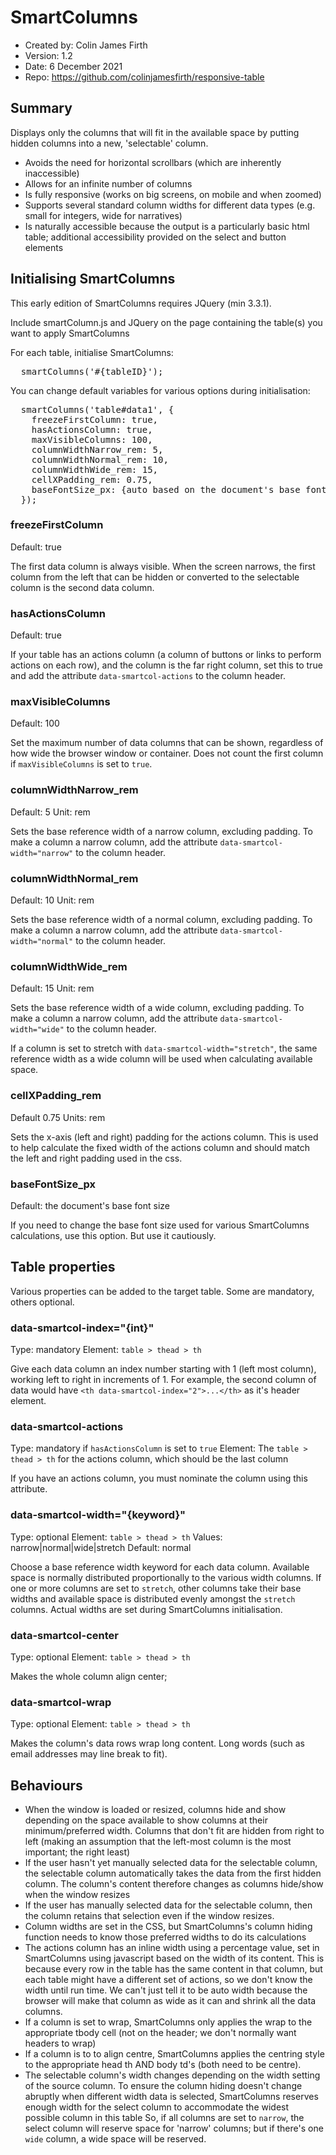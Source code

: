 # SmartColumns

- Created by: Colin James Firth
- Version: 1.2
- Date: 6 December 2021
- Repo: https://github.com/colinjamesfirth/responsive-table


## Summary
Displays only the columns that will fit in the available space by putting hidden columns into a new, 'selectable' column.

- Avoids the need for horizontal scrollbars (which are inherently inaccessible)
- Allows for an infinite number of columns
- Is fully responsive (works on big screens, on mobile and when zoomed)
- Supports several standard column widths for different data types (e.g. small for integers, wide for narratives)
- Is naturally accessible because the output is a particularly basic html table; additional accessibility provided on the select and button elements


## Initialising SmartColumns

This early edition of SmartColumns requires JQuery (min 3.3.1).

Include smartColumn.js and JQuery on the page containing the table(s) you want to apply SmartColumns

For each table, initialise SmartColumns:

<pre>
  smartColumns('#{tableID}');
</pre>

You can change default variables for various options during initialisation:

<pre>
  smartColumns('table#data1', {
    freezeFirstColumn: true,
    hasActionsColumn: true,
    maxVisibleColumns: 100,
    columnWidthNarrow_rem: 5,
    columnWidthNormal_rem: 10,
    columnWidthWide_rem: 15,
    cellXPadding_rem: 0.75,
    baseFontSize_px: {auto based on the document's base font size}
  });
</pre>

### freezeFirstColumn
Default: true

The first data column is always visible. When the screen narrows, the first column from the left that can be hidden or converted to the selectable column is the second data column.

### hasActionsColumn
Default: true

If your table has an actions column (a column of buttons or links to perform actions on each row), and the column is the far right column, set this to true and add the attribute `data-smartcol-actions` to the column header.

### maxVisibleColumns
Default: 100

Set the maximum number of data columns that can be shown, regardless of how wide the browser window or container. Does not count the first column if `maxVisibleColumns` is set to `true`.

### columnWidthNarrow_rem
Default: 5
Unit: rem

Sets the base reference width of a narrow column, excluding padding. To make a column a narrow column, add the attribute `data-smartcol-width="narrow"` to the column header.

### columnWidthNormal_rem
Default: 10
Unit: rem

Sets the base reference width of a normal column, excluding padding. To make a column a narrow column, add the attribute `data-smartcol-width="normal"` to the column header.

### columnWidthWide_rem
Default: 15
Unit: rem

Sets the base reference width of a wide column, excluding padding. To make a column a narrow column, add the attribute `data-smartcol-width="wide"` to the column header.

If a column is set to stretch with `data-smartcol-width="stretch"`, the same reference width as a wide column will be used when calculating available space.

### cellXPadding_rem
Default 0.75
Units: rem

Sets the x-axis (left and right) padding for the actions column. This is used to help calculate the fixed width of the actions column and should match the left and right padding used in the css.

### baseFontSize_px
Default: the document's base font size

If you need to change the base font size used for various SmartColumns calculations, use this option. But use it cautiously.


## Table properties

Various properties can be added to the target table. Some are mandatory, others optional.

### data-smartcol-index="{int}"
Type: mandatory
Element: `table > thead > th`

Give each data column an index number starting with 1 (left most column), working left to right in increments of 1. For example, the second column of data would have `<th data-smartcol-index="2">...</th>` as it's header element.

### data-smartcol-actions
Type: mandatory if `hasActionsColumn` is set to `true`
Element: The `table > thead > th` for the actions column, which should be the last column

If you have an actions column, you must nominate the column using this attribute.

### data-smartcol-width="{keyword}"
Type: optional
Element: `table > thead > th`
Values: narrow|normal|wide|stretch
Default: normal

Choose a base reference width keyword for each data column. Available space is normally distributed proportionally to the various width columns. If one or more columns are set to `stretch`, other columns take their base widths and available space is distributed evenly amongst the `stretch` columns. Actual widths are set during SmartColumns initialisation.

### data-smartcol-center
Type: optional
Element: `table > thead > th`

Makes the whole column align center;

### data-smartcol-wrap
Type: optional
Element: `table > thead > th`

Makes the column's data rows wrap long content. Long words (such as email addresses may line break to fit).


## Behaviours
- When the window is loaded or resized, columns hide and show depending on the space available to show columns at their minimum/preferred width. Columns that don't fit are hidden from right to left (making an assumption that the left-most column is the most important; the right least)
- If the user hasn't yet manually selected data for the selectable column, the selectable column automatically takes the data from the first hidden column. The column's content therefore changes as columns hide/show when the window resizes
- If the user has manually selected data for the selectable column, then the column retains that selection even if the window resizes.
- Column widths are set in the CSS, but SmartColumns's column hiding function needs to know those preferred widths to do its calculations
- The actions column has an inline width using a percentage value, set in SmartColumns using javascript based on the width of its content. This is because every row in the table has the same content in that column, but each table might have a different set of actions, so we don't know the width until run time. We can't just tell it to be auto width because the browser will  make that column as wide as it can and shrink all the data columns.
- If a column is set to wrap, SmartColumns only applies the wrap to the appropriate tbody cell (not on the header; we don't normally want headers to wrap)
- If a column is to to align centre, SmartColumns applies the centring style to the appropriate head th AND body td's (both need to be centre).
- The selectable column's width changes depending on the width setting of the source column. To ensure the column hiding doesn't change abruptly when different width data is selected, SmartColumns reserves enough width for the select column to accommodate the widest possible column in this table So, if all columns are set to `narrow`, the select column will reserve space for 'narrow' columns; but if there's one `wide` column, a wide space will be reserved.